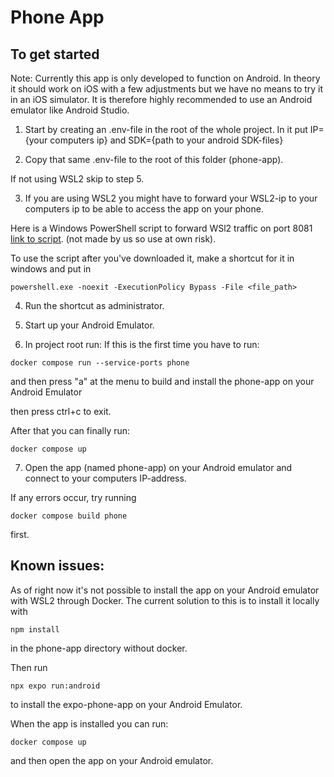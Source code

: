 Phone App
============


To get started
--------------

Note: Currently this app is only developed to function on Android. In theory it should work on iOS with a few adjustments but we have no means to try it in an iOS simulator.
It is therefore highly recommended to use an Android emulator like Android Studio.

1. Start by creating an .env-file in the root of the whole project. In it put IP={your computers ip} and SDK={path to your android SDK-files}

2. Copy that same .env-file to the root of this folder (phone-app).

If not using WSL2 skip to step 5.

3. If you are using WSL2 you might have to forward your WSL2-ip to your computers ip to be able to access the app on your phone.

Here is a Windows PowerShell script to forward WSl2 traffic on port 8081 [link to script](https://gist.github.com/kendallroth/1f4871febffa0577338214f58673cc1a#file-forward_wsl2_ports-ps1).
(not made by us so use at own risk).

To use the script after you've downloaded it, make a shortcut for it in windows and put in

```
powershell.exe -noexit -ExecutionPolicy Bypass -File <file_path>
```

4. Run the shortcut as administrator.

5. Start up your Android Emulator.


6. In project root run:
If this is the first time you have to run:
```
docker compose run --service-ports phone
```
and then press "a" at the menu to build and install the phone-app on your Android Emulator

then press ctrl+c to exit.

After that you can finally run:

```
docker compose up
```

7. Open the app (named phone-app) on your Android emulator and connect to your computers IP-address.

If any errors occur, try running 
```
docker compose build phone
```
first.

Known issues:
--------------
As of right now it's not possible to install the app on your Android emulator with WSL2 through Docker. The current solution to this is to install it
locally with 

```
npm install
```
in the phone-app directory without docker.

Then run 

```
npx expo run:android
```

to install the expo-phone-app on your Android Emulator.

When the app is installed you can run:

```
docker compose up
```
and then open the app on your Android emulator.



